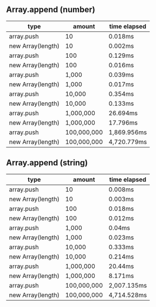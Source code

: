 ## Array.append (number)

|type|amount|time elapsed|
|-|-|-|
array.push|10|0.018ms
new Array(length)|10|0.002ms
array.push|100|0.129ms
new Array(length)|100|0.016ms
array.push|1,000|0.039ms
new Array(length)|1,000|0.017ms
array.push|10,000|0.354ms
new Array(length)|10,000|0.133ms
array.push|1,000,000|26.694ms
new Array(length)|1,000,000|17.796ms
array.push|100,000,000|1,869.956ms
new Array(length)|100,000,000|4,720.779ms
## Array.append (string)

|type|amount|time elapsed|
|-|-|-|
array.push|10|0.008ms
new Array(length)|10|0.003ms
array.push|100|0.018ms
new Array(length)|100|0.012ms
array.push|1,000|0.04ms
new Array(length)|1,000|0.023ms
array.push|10,000|0.333ms
new Array(length)|10,000|0.214ms
array.push|1,000,000|20.44ms
new Array(length)|1,000,000|8.171ms
array.push|100,000,000|2,007.135ms
new Array(length)|100,000,000|4,714.528ms

